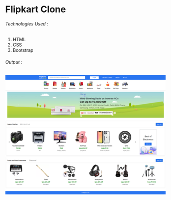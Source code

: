 # Flipkart Clone

###### Technologies Used : 
1. HTML
2. CSS
3. Bootstrap

###### Output :

<img src="./images/Output.png"/>